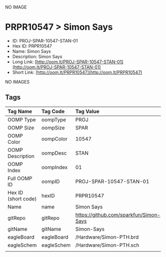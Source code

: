 


  
NO IMAGE  
# PRPR10547 > Simon Says

- ID: PROJ-SPAR-10547-STAN-01
- Hex ID: PRPR10547
- Name: Simon Says
- Description: Simon Says
- Long Link: [http://oom.lt/PROJ-SPAR-10547-STAN-01](http://oom.lt/PROJ-SPAR-10547-STAN-01)
- Short Link: [http://oom.lt/PRPR10547](http://oom.lt/PRPR10547)
  
NO IMAGES  
## Tags
  

|Tag Name|Tag Code|Tag Value|
| :--- | :--- | :--- |
|OOMP Type|oompType|PROJ|
|OOMP Size|oompSize|SPAR|
|OOMP Color|oompColor|10547|
|OOMP Description|oompDesc|STAN|
|OOMP Index|oompIndex|01|
|Full OOMP ID|oompID|PROJ-SPAR-10547-STAN-01|
|Hex ID (short code)|hexID|PRPR10547|
|Name|name|Simon Says|
|gitRepo|gitRepo|https://github.com/sparkfun/Simon-Says|
|gitName|gitName|Simon-Says|
|eagleBoard|eagleBoard|/Hardware/Simon-PTH.brd|
|eagleSchem|eagleSchem|/Hardware/Simon-PTH.sch|
||||
